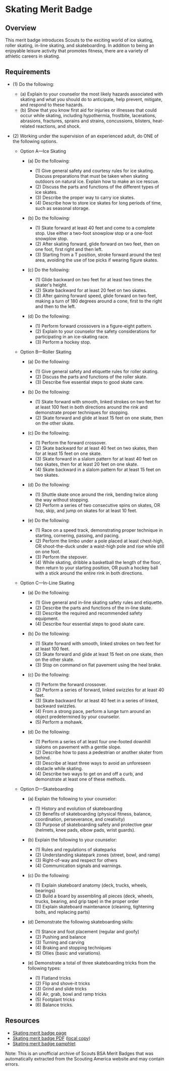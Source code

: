 

# Skating Merit Badge


## Overview



This merit badge introduces Scouts to the exciting world of ice skating, roller skating, in-line skating, and skateboarding. In addition to being an enjoyable leisure activity that promotes fitness, there are a variety of athletic careers in skating.

## Requirements

* (1) Do the following:
    * (a) Explain to your counselor the most likely hazards associated with skating and what you should do to anticipate, help prevent, mitigate, and respond to these hazards.
    * (b) Show that you know first aid for injuries or illnesses that could occur while skating, including hypothermia, frostbite, lacerations, abrasions, fractures, sprains and strains, concussions, blisters, heat-related reactions, and shock.


* (2) Working under the supervision of an experienced adult, do ONE of the following options.
    * Option A—Ice Skating
        * (a) Do the following:
            * (1) Give general safety and courtesy rules for ice skating. Discuss preparations that must be taken when skating outdoors on natural ice. Explain how to make an ice rescue.
            * (2) Discuss the parts and functions of the different types of ice skates.
            * (3) Describe the proper way to carry ice skates.
            * (4) Describe how to store ice skates for long periods of time, such as seasonal storage.


        * (b) Do the following:
            * (1) Skate forward at least 40 feet and come to a complete stop. Use either a two-foot snowplow stop or a one-foot snowplow stop.
            * (2) After skating forward, glide forward on two feet, then on one foot, first right and then left.
            * (3) Starting from a T position, stroke forward around the test area, avoiding the use of toe picks if wearing figure skates.


        * (c) Do the following:
            * (1) Glide backward on two feet for at least two times the skater's height.
            * (2) Skate backward for at least 20 feet on two skates.
            * (3) After gaining forward speed, glide forward on two feet, making a turn of 180 degrees around a cone, first to the right and then to the left.


        * (d) Do the following:
            * (1) Perform forward crossovers in a figure-eight pattern.
            * (2) Explain to your counselor the safety considerations for participating in an ice-skating race.
            * (3) Perform a hockey stop.




    * Option B—Roller Skating
        * (a) Do the following:
            * (1) Give general safety and etiquette rules for roller skating.
            * (2) Discuss the parts and functions of the roller skate.
            * (3) Describe five essential steps to good skate care.


        * (b) Do the following:
            * (1) Skate forward with smooth, linked strokes on two feet for at least 100 feet in both directions around the rink and demonstrate proper techniques for stopping.
            * (2) Skate forward and glide at least 15 feet on one skate, then on the other skate.


        * (c) Do the following:
            * (1) Perform the forward crossover.
            * (2) Skate backward for at least 40 feet on two skates, then for at least 15 feet on one skate.
            * (3) Skate forward in a slalom pattern for at least 40 feet on two skates, then for at least 20 feet on one skate.
            * (4) Skate backward in a slalom pattern for at least 15 feet on two skates.


        * (d) Do the following:
            * (1) Shuttle skate once around the rink, bending twice along the way without stopping.
            * (2) Perform a series of two consecutive spins on skates, OR hop, skip, and jump on skates for at least 10 feet.


        * (e) Do the following:
            * (1) Race on a speed track, demonstrating proper technique in starting, cornering, passing, and pacing.
            * (2) Perform the limbo under a pole placed at least chest-high, OR shoot-the-duck under a waist-high pole and rise while still on one foot.
            * (3) Perform the stepover.
            * (4) While skating, dribble a basketball the length of the floor, then return to your starting position, OR push a hockey ball with a stick around the entire rink in both directions.




    * Option C—In-Line Skating
        * (a) Do the following:
            * (1) Give general and in-line skating safety rules and etiquette.
            * (2) Describe the parts and functions of the in-line skate.
            * (3) Describe the required and recommended safety equipment.
            * (4) Describe four essential steps to good skate care.


        * (b) Do the following:
            * (1) Skate forward with smooth, linked strokes on two feet for at least 100 feet.
            * (2) Skate forward and glide at least 15 feet on one skate, then on the other skate.
            * (3) Stop on command on flat pavement using the heel brake.


        * (c) Do the following:
            * (1) Perform the forward crossover.
            * (2) Perform a series of forward, linked swizzles for at least 40 feet.
            * (3) Skate backward for at least 40 feet in a series of linked, backward swizzles.
            * (4) From a strong pace, perform a lunge turn around an object predetermined by your counselor.
            * (5) Perform a mohawk.


        * (d) Do the following:
            * (1) Perform a series of at least four one-footed downhill slaloms on pavement with a gentle slope.
            * (2) Describe how to pass a pedestrian or another skater from behind.
            * (3) Describe at least three ways to avoid an unforeseen obstacle while skating.
            * (4) Describe two ways to get on and off a curb, and demonstrate at least one of these methods.




    * Option D—Skateboarding
        * (a) Explain the following to your counselor:
            * (1) History and evolution of skateboarding
            * (2) Benefits of skateboarding (physical fitness, balance, coordination, perseverance, and creativity)
            * (3) Purpose of skateboarding safety and protective gear (helmets, knee pads, elbow pads, wrist guards).


        * (b) Explain the following to your counselor:
            * (1) Rules and regulations of skateparks
            * (2) Understanding skatepark zones (street, bowl, and ramp)
            * (3) Right-of-way and respect for others
            * (4) Communication signals and warnings.


        * (c) Do the following:
            * (1) Explain skateboard anatomy (deck, trucks, wheels, bearings)
            * (2) Build a board by assembling all pieces (deck, wheels, trucks, bearing, and grip tape) in the proper order
            * (3) Explain skateboard maintenance (cleaning, tightening bolts, and replacing parts)


        * (d) Demonstrate the following skateboarding skills:
            * (1) Stance and foot placement (regular and goofy)
            * (2) Pushing and balance
            * (3) Turning and carving
            * (4) Braking and stopping techniques
            * (5) Ollies (basic and variations).


        * (e) Demonstrate a total of three skateboarding tricks from the following types:
            * (1) Flatland tricks
            * (2) Flip and shove-it tricks
            * (3) Grind and slide tricks
            * (4) Air, grab, bowl and ramp tricks
            * (5) Footplant tricks
            * (6) Balance tricks.








## Resources

- [Skating merit badge page](https://www.scouting.org/merit-badges/skating/)
- [Skating merit badge PDF](https://filestore.scouting.org/filestore/Merit_Badge_ReqandRes/Pamphlets/Skating_2019.pdf) ([local copy](files/skating-merit-badge.pdf))
- [Skating merit badge pamphlet](https://www.scoutshop.org/skating-merit-badge-pamphlet-650744.html)

Note: This is an unofficial archive of Scouts BSA Merit Badges that was automatically extracted from the Scouting America website and may contain errors.